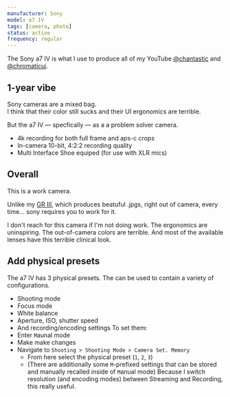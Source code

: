 ```yaml
---
manufacturer: Sony
model: ⍺7 IV
tags: [camera, photo]
status: active
frequency: regular
---
```


The Sony a7 IV is what I use to produce all of my YouTube [@chantastic](https://www.youtube.com/@chantastic) and [@chromaticui](https://www.youtube.com/@chromaticui).

## 1-year vibe

Sony cameras are a mixed bag.  
I think that their color still sucks and their UI ergonomics are terrible.

But the a7 IV — specfically — as a a problem solver camera.

- 4k recording for both full frame and aps-c crops
- In-camera 10-bit, 4:2:2 recording quality
- Multi Interface Shoe equiped (for use with XLR mics)

## Overall

This is a work camera.

Unlike my [GR III](/uses/ricoh-gr-iii), which produces beatuful .jpgs, right out of camera, every time… sony requires you to work for it.

I don't reach for this camera if I'm not doing work. The ergonomics are uninspiring. The out-of-camera colors are terrible. And most of the available lenses have this terrible clinical look.

## Add physical presets

The a7 IV has 3 physical presets.
The can be used to contain a variety of configurations.

- Shooting mode
- Focus mode
- White balance
- Aperture, ISO, shutter speed
- And recording/encoding settings
  To set them:
- Enter `M`aunal mode
- Make make changes
- Navigate to `Shooting > Shooting Mode > Camera Set. Memory`
  - From here select the physical preset (`1`, `2`, `3`)
  - (There are additionally some `M`-prefixed settings that can be stored and manually recalled inside of `M`anual mode)
    Because I switch resolution (and encoding modes) between Streaming and Recording, this really useful.
